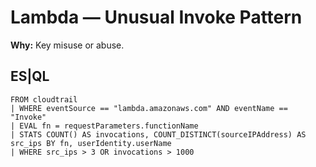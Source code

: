 # Lambda — Unusual Invoke Pattern
**Why:** Key misuse or abuse.

## ES|QL
```esql
FROM cloudtrail
| WHERE eventSource == "lambda.amazonaws.com" AND eventName == "Invoke"
| EVAL fn = requestParameters.functionName
| STATS COUNT() AS invocations, COUNT_DISTINCT(sourceIPAddress) AS src_ips BY fn, userIdentity.userName
| WHERE src_ips > 3 OR invocations > 1000
```
